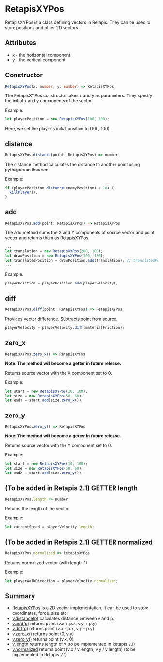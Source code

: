 # RetapisXYPos
RetapisXYPos is a class defining vectors in Retapis. They can be used to store positions and other 2D vectors.

## Attributes

- x - the horizontal component
- y - the vertical component

## Constructor

```typescript
RetapisXYPos(x: number, y: number) => RetapisXYPos
```

The RetapisXYPos constructor takes x and y as parameters. They specify the initial x and y components of the vector.

Example:

```typescript
let playerPosition = new RetapisXYPos(100, 100);
```

Here, we set the player's initial position to (100, 100).

## distance

```typescript
RetapisXYPos.distance(point: RetapisXYPos) => number
```

The distance method calculates the distance to another point using pythagorean theorem.

Example:

```typescript
if (playerPosition.distance(enemyPosition) < 10) {
  killPlayer();
}
```

## add

```typescript
RetapisXYPos.add(point: RetapisXYPos) => RetapisXYPos
```

The add method sums the X and Y components of source vector and point vector and returns them as RetapisXYPos.

```typescript
...
let translation = new RetapisXYPos(200, 100);
let drawPosition = new RetapisXYPos(100, 150);
let translatedPosition = drawPosition.add(translation); // translatedPosition = (100 + 200, 150 + 100) = (300, 250)
...
```

Example:

```typescript
playerPosition = playerPosition.add(playerVelocity);
```

## diff

```typescript
RetapisXYPos.diff(point: RetapisXYPos) => RetapisXYPos
```

Provides vector difference. Subtracts point from source.


```typescript
playerVelocity = playerVelocity.diff(materialFriction);
```

## zero_x

```typescript
RetapisXYPos.zero_x() => RetapisXYPos
```

**Note: The method will become a getter in future release.**

Returns source vector with the X component set to 0.

Example:

```typescript
let start = new RetapisXYPos(10, 100);
let size = new RetapisXYPos(50, 60);
let endY = start.add(size.zero_x());
```

## zero_y

```typescript
RetapisXYPos.zero_y() => RetapisXYPos
```

**Note: The method will become a getter in future release.**

Returns source vector with the Y component set to 0.

Example:

```typescript
let start = new RetapisXYPos(10, 100);
let size = new RetapisXYPos(50, 60);
let endX = start.add(size.zero_y());
```
## (To be added in Retapis 2.1) GETTER length
         
```typescript
RetapisXYPos.length => number
```

Returns the length of the vector

Example:

```typescript
let currentSpeed = playerVelocity.length;
```

## (To be added in Retapis 2.1) GETTER normalized

```typescript
RetapisXYPos.normalized => RetapisXYPos
```

Returns normalized vector (with length 1)

Example:

```typescript
let playerWalkDirection = playerVelocity.normalized;
```

## Summary

- [RetapisXYPos](#constructor) is a 2D vector implementation. It can be used to store coordinates, force, size etc.
- [v.distance(p)](#distance) calculates distance between v and p.
- [v.add(p)](#add) returns point (v.x + p.x, v.y + p.y)
- [v.diff(p)](#diff) returns point (v.x - p.x, v.y - p.y)
- [v.zero_x()](#zero_x) returns point (0, v.y)
- [v.zero_y()](#zero_y) returns point (v.x, 0)
- [v.length](#length) returns length of v (to be implemented in Retapis 2.1)
- [v.normalized](#normalized) returns point (v.x / v.length, v.y / v.length) (to be implemented in Retapis 2.1)
